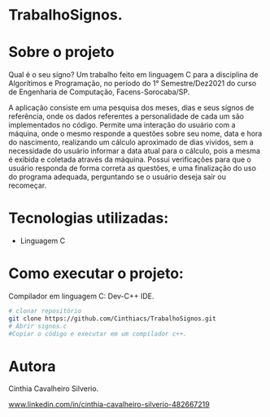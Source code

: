# TrabalhoSignos.

# Sobre o projeto

Qual é o seu sígno?
Um trabalho feito em linguagem C para a disciplina de Algorítimos e Programação, no período do 1° Semestre/Dez2021 do curso de Engenharia de Computação, Facens-Sorocaba/SP.

A aplicação consiste em uma pesquisa dos meses, dias e seus sígnos de referência,  onde os dados referentes a personalidade de cada um são implementados no código.
Permite uma interação do usuário com a máquina, onde o mesmo responde a questões sobre seu nome, data e hora do nascimento, realizando um cálculo aproximado de dias vividos,  sem a necessidade do usuário informar a data atual para o cálculo, pois a mesma é exibida e coletada através da máquina.
Possui verificações para que o usuário responda de forma correta as questões, e uma finalização do uso do programa adequada, perguntando se o usuário deseja sair ou recomeçar.

# Tecnologias utilizadas:
- Linguagem C

# Como executar o projeto:

Compilador em linguagem C:
Dev-C++ IDE.

```bash
# clonar repositório
git clone https://github.com/Cinthiacs/TrabalhoSignos.git
# Abrir signos.c 
#Copiar o código e executar em um compilador c++.

```
# Autora

Cinthia Cavalheiro Silverio.

www.linkedin.com/in/cinthia-cavalheiro-silverio-482667219







